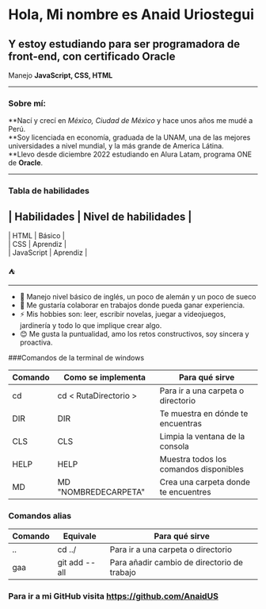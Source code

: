 # Hola, Mi nombre es Anaid Uriostegui

## Y estoy estudiando para ser programadora de front-end, con certificado Oracle

Manejo **JavaScript, CSS, HTML**

-----------------------------------------------------------------------------------------

### Sobre mí:

**Nací y crecí en *México, Ciudad de México* y hace unos años me mudé a Perú. 
<br>
**Soy licenciada en economía, graduada de la UNAM, una de las mejores universidades a nivel mundial, y la más grande de America Látina.
<br>
**Llevo desde diciembre 2022 estudiando en Alura Latam, programa ONE de **Oracle**.

--------------------------------------------------------------------------------------------

### Tabla de habilidades

| Habilidades | Nivel de habilidades |
-----------------------------------
| HTML       | Básico | <br>
| CSS        | Aprendiz | <br>
| JavaScript | Aprendiz | <br>

:tent:

--------------------------------------------------------

- 🌱 Manejo nivel básico de inglés, un poco de alemán y un poco de sueco
- 👯 Me gustaría colaborar en trabajos donde pueda ganar experiencia.
- ⚡ Mis hobbies son: leer, escribir novelas, juegar a videojuegos, jardinería y todo lo que implique crear algo. 
- :blush: Me gusta la puntualidad, amo los retos constructivos, soy sincera y proactiva.

###Comandos de la terminal de windows

| Comando  | Como se implementa       | Para qué sirve                         |
|----------|--------------------------|----------------------------------------|
| cd       | cd < RutaDirectorio >    | Para ir a una carpeta o directorio     |
| DIR      | DIR                      | Te muestra en dónde te encuentras      |
| CLS      | CLS                      | Limpia la ventana de la consola        |
| HELP     | HELP                     | Muestra todos los comandos disponibles |
| MD       | MD "NOMBREDECARPETA"     | Crea una carpeta donde te encuentres   |

### Comandos alias

| Comando  | Equivale                 | Para qué sirve                              |
|----------|--------------------------|---------------------------------------------|
| ..       | cd ../                   | Para ir a una carpeta o directorio          |
| gaa      | git add --all            | Para añadir cambio de directorio de trabajo |



### Para ir a mi GitHub visita  https://github.com/AnaidUS